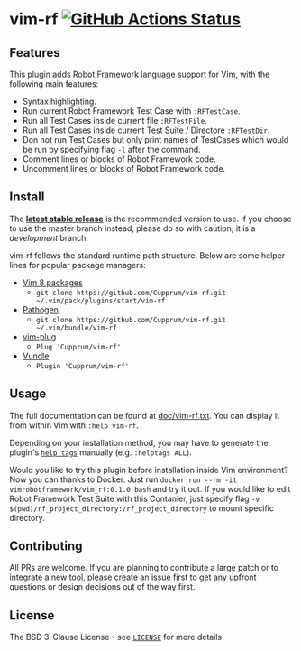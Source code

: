 # vim-rf [![GitHub Actions Status](https://github.com/Cupprum/vim-rf/workflows/vim_robotframework/badge.svg)](https://github.com/Cupprum/vim-rf/actions)

## Features

This plugin adds Robot Framework language support for Vim, with the following main features:

* Syntax highlighting.
* Run current Robot Framework Test Case with `:RFTestCase`.
* Run all Test Cases inside current file `:RFTestFile`.
* Run all Test Cases inside current Test Suite / Directore `:RFTestDir`.
* Don not run Test Cases but only print names of TestCases which would be run by
  specifying flag `-l` after the command.
* Comment lines or blocks of Robot Framework code.
* Uncomment lines or blocks of Robot Framework code.

## Install

The [**latest stable release**](https://github.com/Cupprum/vim-go/releases/latest) is the
recommended version to use. If you choose to use the master branch instead,
please do so with caution; it is a _development_ branch.


vim-rf follows the standard runtime path structure. Below are some helper lines
for popular package managers:

* [Vim 8 packages](http://vimhelp.appspot.com/repeat.txt.html#packages)
  * `git clone https://github.com/Cupprum/vim-rf.git ~/.vim/pack/plugins/start/vim-rf`
* [Pathogen](https://github.com/tpope/vim-pathogen)
  * `git clone https://github.com/Cupprum/vim-rf.git ~/.vim/bundle/vim-rf`
* [vim-plug](https://github.com/junegunn/vim-plug)
  * `Plug 'Cupprum/vim-rf'`
* [Vundle](https://github.com/VundleVim/Vundle.vim)
  * `Plugin 'Cupprum/vim-rf'`

## Usage

The full documentation can be found at [doc/vim-rf.txt](doc/vim-rf.txt). You can
display it from within Vim with `:help vim-rf`.

Depending on your installation method, you may have to generate the plugin's
[`help tags`](http://vimhelp.appspot.com/helphelp.txt.html#%3Ahelptags)
manually (e.g. `:helptags ALL`).

Would you like to try this plugin before installation inside Vim environment? Now you can thanks to Docker. Just run `docker run --rm -it vimrobotframework/vim_rf:0.1.0 bash` and try it out. If you would like to edit Robot Framework Test Suite with this Contanier, just specify flag `-v $(pwd)/rf_project_directory:/rf_project_directory` to mount specific directory.

## Contributing

All PRs are welcome. If you are planning to contribute a large patch or to
integrate a new tool, please create an issue first to get any upfront questions
or design decisions out of the way first.

## License

The BSD 3-Clause License - see [`LICENSE`](LICENSE) for more details
